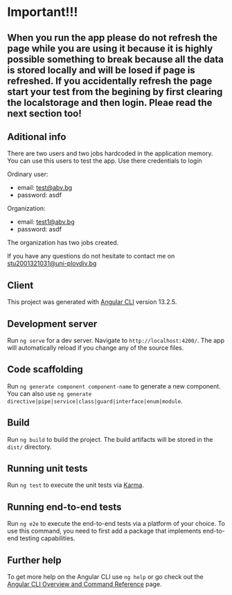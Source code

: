 # **Important!!!**

## When you run the app please do not refresh the page while you are using it because it is highly possible something to break because all the data is stored locally and will be losed if page is refreshed. If you accidentally refresh the page start your test from the begining by first clearing the localstorage and then login. Pleae read the next section too!

## Aditional info

There are two users and two jobs hardcoded in the application memory. You can use this users to test the app. Use there credentials to login

Ordinary user:

- email: test@abv.bg
- password: asdf

Organization:

- email: test1@abv.bg
- password: asdf

The organization has two jobs created.

If you have any questions do not hesitate to contact me on stu2001321031@uni-plovdiv.bg

## Client

This project was generated with [Angular CLI](https://github.com/angular/angular-cli) version 13.2.5.

## Development server

Run `ng serve` for a dev server. Navigate to `http://localhost:4200/`. The app will automatically reload if you change any of the source files.

## Code scaffolding

Run `ng generate component component-name` to generate a new component. You can also use `ng generate directive|pipe|service|class|guard|interface|enum|module`.

## Build

Run `ng build` to build the project. The build artifacts will be stored in the `dist/` directory.

## Running unit tests

Run `ng test` to execute the unit tests via [Karma](https://karma-runner.github.io).

## Running end-to-end tests

Run `ng e2e` to execute the end-to-end tests via a platform of your choice. To use this command, you need to first add a package that implements end-to-end testing capabilities.

## Further help

To get more help on the Angular CLI use `ng help` or go check out the [Angular CLI Overview and Command Reference](https://angular.io/cli) page.
